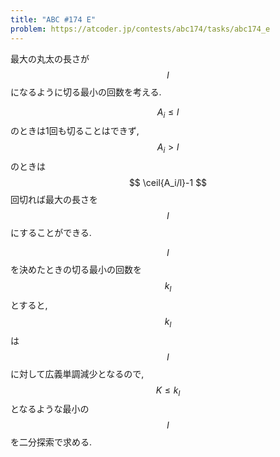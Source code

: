 ```yaml
---
title: "ABC #174 E"
problem: https://atcoder.jp/contests/abc174/tasks/abc174_e
---
```

最大の丸太の長さが $$ l $$ になるように切る最小の回数を考える.

$$ A_i \leq l $$ のときは1回も切ることはできず, $$ A_i \gt l $$ のときは $$ \ceil{A_i/l}-1 $$ 回切れば最大の長さを $$ l $$ にすることができる.

$$ l $$ を決めたときの切る最小の回数を $$ k_l $$ とすると, $$ k_l $$ は $$ l $$ に対して広義単調減少となるので, $$ K \leq k_l $$ となるような最小の $$ l $$ を二分探索で求める.
